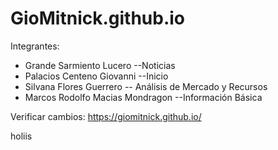 # GioMitnick.github.io

Integrantes:
- Grande Sarmiento Lucero --Noticias
- Palacios Centeno Giovanni --Inicio
- Silvana Flores Guerrero -- Análisis de Mercado y Recursos
- Marcos Rodolfo Macias Mondragon --Información Básica

Verificar cambios: https://giomitnick.github.io/

holiis